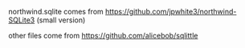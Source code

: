 northwind.sqlite comes from
    https://github.com/jpwhite3/northwind-SQLite3
    (small version)

other files come from
    https://github.com/alicebob/sqlittle

